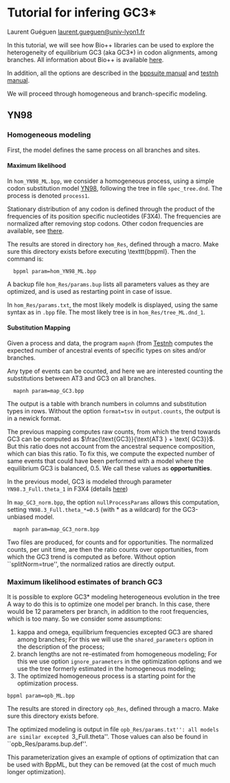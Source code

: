 <!-- SPDX-FileCopyrightText: The Bio++ Development Group

     SPDX-License-Identifier: CECILL-2.1 -->

# Tutorial for infering GC3*

Laurent Guéguen <laurent.gueguen@univ-lyon1.fr>

In this tutorial, we will see how Bio++ libraries can be used to
explore the heterogeneity of equilibrium GC3 (aka GC3*) in codon
alignments, among branches. All information about Bio++ is available
[here](https://github.com/BioPP/bpp-documentation/wiki).

In addition, all the options are described in the [bppsuite
manual](https://pbil.univ-lyon1.fr/bpp-doc/bppsuite/bppsuite.html)
and [testnh manual](https://pbil.univ-lyon1.fr/bpp-doc/testnh/testnh.html).


We will proceed through homogeneous and branch-specific modeling.

## YN98 

### Homogeneous modeling

First, the model defines the same process on all branches and sites.

#### Maximum likelihood

In `hom_YN98_ML.bpp`, we consider a homogeneous process, using a simple codon substitution model
[YN98](https://pbil.univ-lyon1.fr/bpp-doc/bpp-phyl/html/classbpp_1_1YN98.html#details),
following the tree in file `spec_tree.dnd`. The process is denoted
`process1`. 

Stationary distribution of any codon is defined through the product of
the frequencies of its position specific nucleotides (F3X4). The
frequencies are normalized after removing stop codons. Other codon
frequencies are available, see
[there](https://pbil.univ-lyon1.fr/bpp-doc/bppsuite/bppsuite.html#Codon-alphabets).

The results are stored in directory `hom_Res`, defined through a
macro. Make sure this directory exists before executing
\texttt{bppml}. Then the command is:

```{bash}
  bppml param=hom_YN98_ML.bpp
```

A backup file `hom_Res/params.bup` lists all parameters values as they
are optimized, and is used as restarting point in case of issue. 

In `hom_Res/params.txt`, the most likely modelk is displayed, using
the same syntax as in `.bpp` file. The most likely tree is in
`hom_Res/tree_ML.dnd_1`.


#### Substitution Mapping 

Given a process and data, the program `mapnh` (from
[Testnh](https://github.com/BioPP/testnh) computes the expected number
of ancestral events of specific types on sites and/or branches.

Any type of events can be counted, and here we are interested counting
the substitutions between AT3 and GC3 on all branches.

```{bash}
  mapnh param=map_GC3.bpp
```

The output is a table with branch numbers in columns and substitution
types in rows. Without the option `format=tsv` in `output.counts`, the
output is in a newick format.


The previous mapping computes raw counts, from which the trend towards
GC3 can be computed as $\frac{\text{GC3}}{\text{AT3 } + \text{ GC3}}$.
But this ratio does not account from the ancestral sequence
composition, which can bias this ratio. To fix this, we compute the
expected number of same events that could have been performed with a
model where the equilibrium GC3 is balanced, 0.5. We call these values
as **opportunities**.

In the previous model, GC3 is modeled through parameter
`YN98.3_Full.theta_1` in F3X4 (details 
[here](https://pbil.univ-lyon1.fr/bpp-doc/bpp-phyl/html/classbpp_1_1CodonFromIndependentFrequencySet.html#details))


In `map_GC3_norm.bpp`, the option `nullProcessParams` allows this
computation, setting `YN98.3_Full.theta_*=0.5` (with * as a wildcard)
for the GC3-unbiased model.

```{bash}
  mapnh param=map_GC3_norm.bpp
```

Two files are produced, for counts and for opportunities. The
normalized counts, per unit time, are then the ratio counts over
opportunities, from which the GC3 trend is computed as before. Without
option ``splitNorm=true'', the normalized ratios are directly output.


### Maximum likelihood estimates of branch GC3

It is possible to explore GC3* modeling heterogeneous evolution in the
tree A way to do this is to optimize one model per branch. In this
case, there would be 12 parameters per branch, in addition to the root
frequencies, which is too many. So we consider some assumptions:

1. kappa and omega, equilibrium frequencies excepted GC3 are shared
   among branches; For this we will use the `shared_parameters` option
   in the description of the process;
2. branch lengths are not re-estimated from homogeneous modeling; For
   this we use option `ignore_parameters` in the optimization options
   and we use the tree formerly estimated in the homogeneous modeling;
3. The optimized homogeneous process is a starting point for the
   optimization process.


```{bash}
bppml param=opb_ML.bpp
```
The results are stored in directory `opb_Res`, defined through
a macro. Make sure this directory exists before.


The optimized modeling is output in file ``opb_Res/params.txt'': all
models are similar excepted ``3_Full.theta''. Those values can also be
found in ``opb_Res/params.bup.def''.


This parameterization gives an example of options of optimization that
can be used with BppML, but they can be removed (at the cost of much
much longer optimization).


